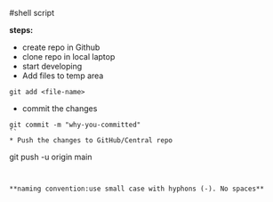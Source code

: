 #shell script

**steps:**
* create repo in Github
* clone repo in local laptop
* start developing
* Add files to temp area
```
git add <file-name>
````
* commit the changes
```
git commit -m "why-you-committed"
``
* Push the changes to GitHub/Central repo
```

git push -u origin main
```


**naming convention:use small case with hyphons (-). No spaces**



